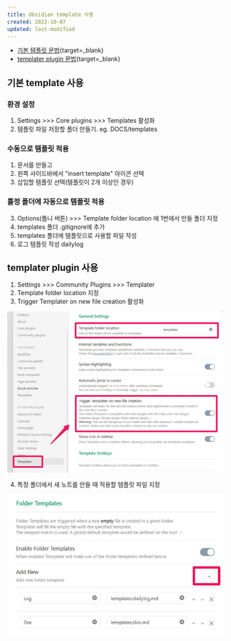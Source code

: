 ```yaml
---
title: Obsidian template 사용
created: 2022-10-07
updated: last-modified
---
```


- [기본 템플릿 문법](https://help.obsidian.md/Plugins/Templates){target=_blank}
- [templater plugin 문법](https://silentvoid13.github.io/Templater/syntax.html){target=_blank}

## 기본 template 사용

### 환경 설정

1. Settings >>> Core plugins  >>> Templates 활성화
2. 템플릿 파일 저장할 폴더 만들기. eg. DOCS/templates 

### 수동으로 템플릿 적용

1. 문서를 만들고
2. 왼쪽 사이드바에서 "insert template" 아이콘 선택
3. 삽입할 템플릿 선택(템플릿이 2개 이상인 경우)

### 틀정 폴더에 자동으로 템플릿 적용

3. Options(톱니 버튼) >>> Template folder location 에 1번에서 만들 폴더 지정
4. templates 폴더 .gitignore에 추가
5. templates 폴더에 템플릿으로 사용할 파일 작성
6. 로그 템플릿 작성 dailylog

## templater plugin 사용

1. Settings >>> Community Plugins >>> Templater
2. Template folder location 지정
3. Trigger Templater on new file creation 활성화

 
![100722_022320_PM.jpg](100722_022320.jpg)

4. 특정 폴더에서 새 노트를 만들 때 적용할 템플릿 파일 지정

![100722_022519_PM.jpg](./100722_022519.jpg)
